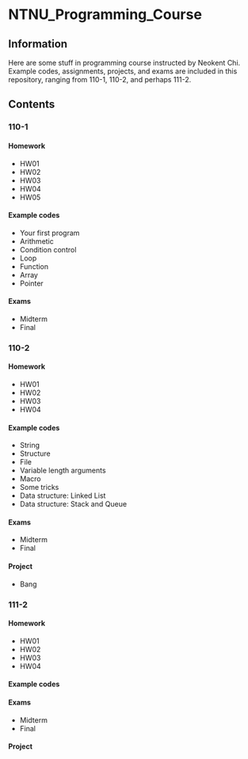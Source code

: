 # NTNU_Programming_Course

## Information

Here are some stuff in programming course instructed by Neokent Chi.
Example codes, assignments, projects, and exams are included in this repository, ranging from 110-1, 110-2, and perhaps 111-2.

## Contents

### 110-1

#### Homework
- HW01
- HW02
- HW03
- HW04
- HW05
#### Example codes
- Your first program
- Arithmetic
- Condition control
- Loop
- Function
- Array
- Pointer

#### Exams
- Midterm
- Final

### 110-2

#### Homework
- HW01
- HW02
- HW03
- HW04

#### Example codes
- String
- Structure
- File
- Variable length arguments
- Macro
- Some tricks
- Data structure: Linked List
- Data structure: Stack and Queue

#### Exams
- Midterm
- Final

#### Project
- Bang

### 111-2

#### Homework
- HW01
- HW02
- HW03
- HW04

#### Example codes

#### Exams
- Midterm
- Final

#### Project
